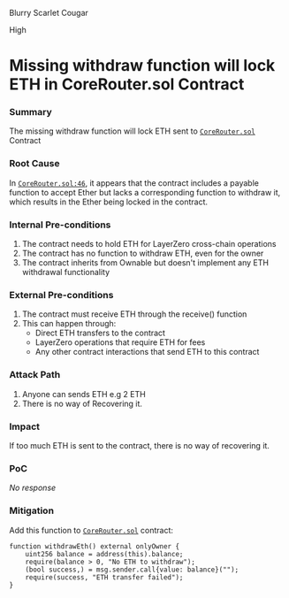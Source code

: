 Blurry Scarlet Cougar

High

# Missing withdraw function will lock ETH in CoreRouter.sol Contract

### Summary

The missing withdraw function will lock ETH sent to [`CoreRouter.sol`](https://github.com/sherlock-audit/2025-05-lend-audit-contest/blob/main/Lend-V2/src/LayerZero/CoreRouter.sol) Contract

### Root Cause

In [`CoreRouter.sol:46`](https://github.com/sherlock-audit/2025-05-lend-audit-contest/blob/main/Lend-V2/src/LayerZero/CoreRouter.sol#L46), it appears that the contract includes a payable function to accept Ether but lacks a corresponding function to withdraw it, which results in the Ether being locked in the contract. 

### Internal Pre-conditions

1. The contract needs to hold ETH for LayerZero cross-chain operations
2. The contract has no function to withdraw ETH, even for the owner
3. The contract inherits from Ownable but doesn't implement any ETH withdrawal functionality

### External Pre-conditions

1. The contract must receive ETH through the receive() function
2. This can happen through:
      - Direct ETH transfers to the contract
      - LayerZero operations that require ETH for fees
      - Any other contract interactions that send ETH to this contract

### Attack Path

1. Anyone can sends ETH e.g 2 ETH
2. There is no way of Recovering it.

### Impact

If too much ETH is sent to the contract, there is no way of recovering it.

### PoC

_No response_

### Mitigation

Add this function to [`CoreRouter.sol`](https://github.com/sherlock-audit/2025-05-lend-audit-contest/blob/main/Lend-V2/src/LayerZero/CoreRouter.sol) contract:
```sol
function withdrawEth() external onlyOwner {
    uint256 balance = address(this).balance;
    require(balance > 0, "No ETH to withdraw");
    (bool success,) = msg.sender.call{value: balance}("");
    require(success, "ETH transfer failed");
}
```